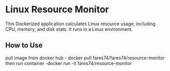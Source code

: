 # Linux Resource Monitor

This Dockerized application calculates Linux resource usage, including CPU, memory, and disk stats. It runs in a Linux environment.

## How to Use

pull image from docker hub 
    - docker pull fares74/fares74/resource-monitor
then run container 
    -docker run -it fares74/resource-monitor